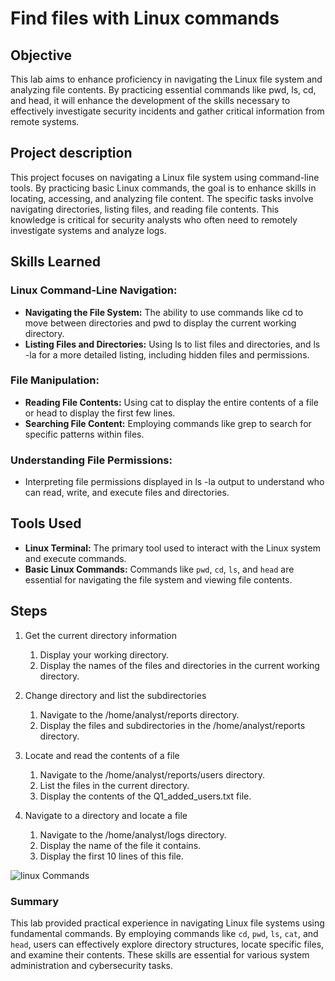 # Find files with Linux commands

## Objective

This lab aims to enhance proficiency in navigating the Linux file system and analyzing file contents. By practicing essential commands like pwd, ls, cd, and head, it will enhance the development of the skills necessary to effectively investigate security incidents and gather critical information from remote systems.

## Project description

This project focuses on navigating a Linux file system using command-line tools. By practicing basic Linux commands, the goal is to enhance skills in locating, accessing, and analyzing file content. The specific tasks involve navigating directories, listing files, and reading file contents. This knowledge is critical for security analysts who often need to remotely investigate systems and analyze logs.

## Skills Learned

### Linux Command-Line Navigation:

* **Navigating the File System:** The ability to use commands like cd to move between directories and pwd to display the current working directory.
* **Listing Files and Directories:** Using ls to list files and directories, and ls -la for a more detailed listing, including hidden files and permissions.

### File Manipulation:

* **Reading File Contents:** Using cat to display the entire contents of a file or head to display the first few lines.
* **Searching File Content:** Employing commands like grep to search for specific patterns within files.

### Understanding File Permissions:

* Interpreting file permissions displayed in ls -la output to understand who can read, write, and execute files and directories.

## Tools Used

* **Linux Terminal:** The primary tool used to interact with the Linux system and execute commands.
* **Basic Linux Commands:** Commands like `pwd`, `cd`, `ls`, and `head` are essential for navigating the file system and viewing file contents.

## Steps
1. Get the current directory information

   1. Display your working directory.
   2. Display the names of the files and directories in the current working directory.
      
2. Change directory and list the subdirectories

   1. Navigate to the /home/analyst/reports directory.
   2. Display the files and subdirectories in the /home/analyst/reports directory.
  
3. Locate and read the contents of a file

   1. Navigate to the /home/analyst/reports/users directory.
   2. List the files in the current directory.
   3. Display the contents of the Q1_added_users.txt file.

4. Navigate to a directory and locate a file

   1. Navigate to the /home/analyst/logs directory.
   2. Display the name of the file it contains.
   3. Display the first 10 lines of this file.<br>

![linux Commands](https://github.com/user-attachments/assets/3810b2ba-3c05-439d-8d95-cfb603bf5793)<br>

### Summary

This lab provided practical experience in navigating Linux file systems using fundamental commands. By employing commands like `cd`, `pwd`, `ls`, `cat`, and `head`, users can effectively explore directory structures, locate specific files, and examine their contents. These skills are essential for various system administration and cybersecurity tasks.
